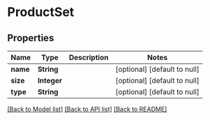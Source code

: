 # ProductSet
## Properties

Name | Type | Description | Notes
------------ | ------------- | ------------- | -------------
**name** | **String** |  | [optional] [default to null]
**size** | **Integer** |  | [optional] [default to null]
**type** | **String** |  | [optional] [default to null]

[[Back to Model list]](../README.md#documentation-for-models) [[Back to API list]](../README.md#documentation-for-api-endpoints) [[Back to README]](../README.md)

